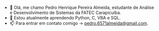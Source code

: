 - 👋  Olá, me chamo Pedro Henrique Pereira Almeida, estudante de Análise e Desenvolvimento de Sistemas da FATEC Carapicuíba.
- 👀  Estou atualmente aprendendo Python, C, VBA e SQL.
- 📫  Para entrar em contato comigo -> pedro.6571almeida@gmail.com.
